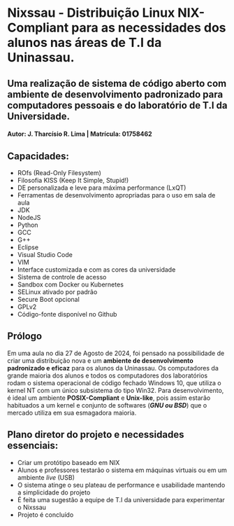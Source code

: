 # Nixssau - Distribuição Linux NIX-Compliant para as necessidades dos alunos nas áreas de T.I da Uninassau.
## Uma realização de sistema de código aberto com ambiente de desenvolvimento padronizado para computadores pessoais e do laboratório de T.I da Universidade.

#### Autor: J. Tharcísio R. Lima | Matrícula: 01758462

## Capacidades:
- ROfs (Read-Only Filesystem)
- Filosofia KISS (Keep It Simple, Stupid!)
- DE personalizada e leve para máxima performance (LxQT)
- Ferramentas de desenvolvimento apropriadas para o uso em sala de aula
- JDK
- NodeJS
- Python
- GCC
- G++
- Eclipse
- Visual Studio Code
- VIM
- Interface customizada e com as cores da universidade
- Sistema de controle de acesso
- Sandbox com Docker ou Kubernetes
- SELinux ativado por padrão
- Secure Boot opcional
- GPLv2
- Código-fonte disponível no Github

## Prólogo
Em uma aula no dia 27 de Agosto de 2024, foi pensado na possibilidade de criar uma distribuição nova e um **ambiente de desenvolvimento padronizado e eficaz** para os alunos da Uninassau. Os computadores da grande maioria dos alunos e todos os computadores dos laboratórios rodam o sistema operacional de código fechado Windows 10, que utiliza o kernel NT com um único subsistema do tipo Win32. Para desenvolvimento, é ideal um ambiente **POSIX-Compliant** e **Unix-like**, pois assim estarão habituados a um kernel e conjunto de softwares (***GNU ou BSD***) que o mercado utiliza em sua esmagadora maioria.

## Plano diretor do projeto e necessidades essenciais:
- Criar um protótipo baseado em NIX
- Alunos e professores testarão o sistema em máquinas virtuais ou em um ambiente *live* (USB)
- O sistema atinge o seu plateau de performance e usabilidade mantendo a simplicidade do projeto
- É feita uma sugestão a equipe de T.I da universidade para experimentar o Nixssau
- Projeto é concluído
